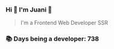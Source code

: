 ### Hi 👋 I&#39;m Juani 🦁

> I&#39;m a Frontend Web Developer SSR

### 📚 Days being a developer: 738
